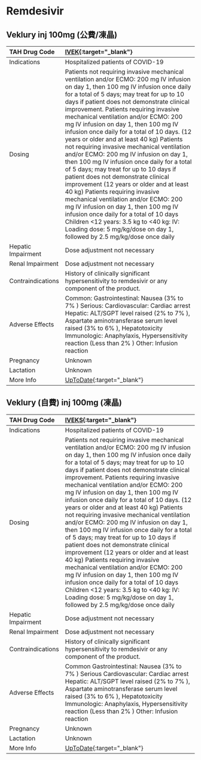 # Remdesivir

## Veklury inj 100mg (公費/凍晶)

| TAH Drug Code      | [IVEK](https://www.tahsda.org.tw/drugs/hissearch.php?drug_code=IVEK){:target="_blank"}                                                                                                                                                                                                                                                                                                                                                                                                                                                                                                                                                                                                                                                                                                                                                                                                                                                                                                                     |
|:-------------------|:-----------------------------------------------------------------------------------------------------------------------------------------------------------------------------------------------------------------------------------------------------------------------------------------------------------------------------------------------------------------------------------------------------------------------------------------------------------------------------------------------------------------------------------------------------------------------------------------------------------------------------------------------------------------------------------------------------------------------------------------------------------------------------------------------------------------------------------------------------------------------------------------------------------------------------------------------------------------------------------------------------------|
| Indications        | Hospitalized patients of COVID-19                                                                                                                                                                                                                                                                                                                                                                                                                                                                                                                                                                                                                                                                                                                                                                                                                                                                                                                                                                          |
| Dosing             | Patients not requiring invasive mechanical ventilation and/or ECMO: 200 mg IV infusion on day 1, then 100 mg IV infusion once daily for a total of 5 days; may treat for up to 10 days if patient does not demonstrate clinical improvement. Patients requiring invasive mechanical ventilation and/or ECMO: 200 mg IV infusion on day 1, then 100 mg IV infusion once daily for a total of 10 days. (12 years or older and at least 40 kg) Patients not requiring invasive mechanical ventilation and/or ECMO: 200 mg IV infusion on day 1, then 100 mg IV infusion once daily for a total of 5 days; may treat for up to 10 days if patient does not demonstrate clinical improvement (12 years or older and at least 40 kg) Patients requiring invasive mechanical ventilation and/or ECMO: 200 mg IV infusion on day 1, then 100 mg IV infusion once daily for a total of 10 days Children <12 years: 3.5 kg to <40 kg: IV: Loading dose: 5 mg/kg/dose on day 1, followed by 2.5 mg/kg/dose once daily |
| Hepatic Impairment | Dose adjustment not necessary                                                                                                                                                                                                                                                                                                                                                                                                                                                                                                                                                                                                                                                                                                                                                                                                                                                                                                                                                                              |
| Renal Impairment   | Dose adjustment not necessary                                                                                                                                                                                                                                                                                                                                                                                                                                                                                                                                                                                                                                                                                                                                                                                                                                                                                                                                                                              |
| Contraindications  | History of clinically significant hypersensitivity to remdesivir or any component of the product.                                                                                                                                                                                                                                                                                                                                                                                                                                                                                                                                                                                                                                                                                                                                                                                                                                                                                                          |
| Adverse Effects    | Common: Gastrointestinal: Nausea (3% to 7% ) Serious: Cardiovascular: Cardiac arrest Hepatic: ALT/SGPT level raised (2% to 7% ), Aspartate aminotransferase serum level raised (3% to 6% ), Hepatotoxicity Immunologic: Anaphylaxis, Hypersensitivity reaction (Less than 2% ) Other: Infusion reaction                                                                                                                                                                                                                                                                                                                                                                                                                                                                                                                                                                                                                                                                                                    |
| Pregnancy          | Unknown                                                                                                                                                                                                                                                                                                                                                                                                                                                                                                                                                                                                                                                                                                                                                                                                                                                                                                                                                                                                    |
| Lactation          | Unknown                                                                                                                                                                                                                                                                                                                                                                                                                                                                                                                                                                                                                                                                                                                                                                                                                                                                                                                                                                                                    |
| More Info          | [UpToDate](https://www.uptodate.com/contents/remdesivir-drug-information){:target="_blank"}                                                                                                                                                                                                                                                                                                                                                                                                                                                                                                                                                                                                                                                                                                                                                                                                                                                                                                                |

## Veklury (自費) inj 100mg (凍晶)

| TAH Drug Code      | [IVEKS](https://www.tahsda.org.tw/drugs/hissearch.php?drug_code=IVEKS){:target="_blank"}                                                                                                                                                                                                                                                                                                                                                                                                                                                                                                                                                                                                                                                                                                                                                                                                                                                                                                                   |
|:-------------------|:-----------------------------------------------------------------------------------------------------------------------------------------------------------------------------------------------------------------------------------------------------------------------------------------------------------------------------------------------------------------------------------------------------------------------------------------------------------------------------------------------------------------------------------------------------------------------------------------------------------------------------------------------------------------------------------------------------------------------------------------------------------------------------------------------------------------------------------------------------------------------------------------------------------------------------------------------------------------------------------------------------------|
| Indications        | Hospitalized patients of COVID-19                                                                                                                                                                                                                                                                                                                                                                                                                                                                                                                                                                                                                                                                                                                                                                                                                                                                                                                                                                          |
| Dosing             | Patients not requiring invasive mechanical ventilation and/or ECMO: 200 mg IV infusion on day 1, then 100 mg IV infusion once daily for a total of 5 days; may treat for up to 10 days if patient does not demonstrate clinical improvement. Patients requiring invasive mechanical ventilation and/or ECMO: 200 mg IV infusion on day 1, then 100 mg IV infusion once daily for a total of 10 days. (12 years or older and at least 40 kg) Patients not requiring invasive mechanical ventilation and/or ECMO: 200 mg IV infusion on day 1, then 100 mg IV infusion once daily for a total of 5 days; may treat for up to 10 days if patient does not demonstrate clinical improvement (12 years or older and at least 40 kg) Patients requiring invasive mechanical ventilation and/or ECMO: 200 mg IV infusion on day 1, then 100 mg IV infusion once daily for a total of 10 days Children <12 years: 3.5 kg to <40 kg: IV: Loading dose: 5 mg/kg/dose on day 1, followed by 2.5 mg/kg/dose once daily |
| Hepatic Impairment | Dose adjustment not necessary                                                                                                                                                                                                                                                                                                                                                                                                                                                                                                                                                                                                                                                                                                                                                                                                                                                                                                                                                                              |
| Renal Impairment   | Dose adjustment not necessary                                                                                                                                                                                                                                                                                                                                                                                                                                                                                                                                                                                                                                                                                                                                                                                                                                                                                                                                                                              |
| Contraindications  | History of clinically significant hypersensitivity to remdesivir or any component of the product.                                                                                                                                                                                                                                                                                                                                                                                                                                                                                                                                                                                                                                                                                                                                                                                                                                                                                                          |
| Adverse Effects    | Common Gastrointestinal: Nausea (3% to 7% ) Serious Cardiovascular: Cardiac arrest Hepatic: ALT/SGPT level raised (2% to 7% ), Aspartate aminotransferase serum level raised (3% to 6% ), Hepatotoxicity Immunologic: Anaphylaxis, Hypersensitivity reaction (Less than 2% ) Other: Infusion reaction                                                                                                                                                                                                                                                                                                                                                                                                                                                                                                                                                                                                                                                                                                      |
| Pregnancy          | Unknown                                                                                                                                                                                                                                                                                                                                                                                                                                                                                                                                                                                                                                                                                                                                                                                                                                                                                                                                                                                                    |
| Lactation          | Unknown                                                                                                                                                                                                                                                                                                                                                                                                                                                                                                                                                                                                                                                                                                                                                                                                                                                                                                                                                                                                    |
| More Info          | [UpToDate](https://www.uptodate.com/contents/remdesivir-drug-information){:target="_blank"}                                                                                                                                                                                                                                                                                                                                                                                                                                                                                                                                                                                                                                                                                                                                                                                                                                                                                                                |

